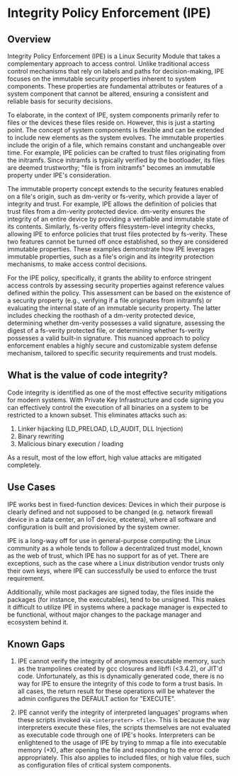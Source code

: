 # Integrity Policy Enforcement (IPE)

## Overview

Integrity Policy Enforcement (IPE) is a Linux Security Module that takes a
complementary approach to access control. Unlike traditional access control
mechanisms that rely on labels and paths for decision-making, IPE focuses
on the immutable security properties inherent to system components. These
properties are fundamental attributes or features of a system component
that cannot be altered, ensuring a consistent and reliable basis for
security decisions.

To elaborate, in the context of IPE, system components primarily refer to
files or the devices these files reside on. However, this is just a
starting point. The concept of system components is flexible and can be
extended to include new elements as the system evolves. The immutable
properties include the origin of a file, which remains constant and
unchangeable over time. For example, IPE policies can be crafted to trust
files originating from the initramfs. Since initramfs is typically verified
by the bootloader, its files are deemed trustworthy; "file is from
initramfs" becomes an immutable property under IPE's consideration.

The immutable property concept extends to the security features enabled on
a file's origin, such as dm-verity or fs-verity, which provide a layer of
integrity and trust. For example, IPE allows the definition of policies
that trust files from a dm-verity protected device. dm-verity ensures the
integrity of an entire device by providing a verifiable and immutable state
of its contents. Similarly, fs-verity offers filesystem-level integrity
checks, allowing IPE to enforce policies that trust files protected by
fs-verity. These two features cannot be turned off once established, so
they are considered immutable properties. These examples demonstrate how
IPE leverages immutable properties, such as a file's origin and its
integrity protection mechanisms, to make access control decisions.

For the IPE policy, specifically, it grants the ability to enforce
stringent access controls by assessing security properties against
reference values defined within the policy. This assessment can be based on
the existence of a security property (e.g., verifying if a file originates
from initramfs) or evaluating the internal state of an immutable security
property. The latter includes checking the roothash of a dm-verity
protected device, determining whether dm-verity possesses a valid
signature, assessing the digest of a fs-verity protected file, or
determining whether fs-verity possesses a valid built-in signature. This
nuanced approach to policy enforcement enables a highly secure and
customizable system defense mechanism, tailored to specific security
requirements and trust models.

## What is the value of code integrity?

Code integrity is identified as one of the most effective security mitigations
for modern systems. With Private Key Infrastructure and code signing you can
effectively control the execution of all binaries on a system to be restricted to
a known subset. This eliminates attacks such as:

1. Linker hijacking (LD_PRELOAD, LD_AUDIT, DLL Injection)
2. Binary rewriting
3. Malicious binary execution / loading

As a result, most of the low effort, high value attacks are mitigated completely.

## Use Cases

IPE works best in fixed-function devices: Devices in which their purpose
is clearly defined and not supposed to be changed (e.g. network firewall
device in a data center, an IoT device, etcetera), where all software and
configuration is built and provisioned by the system owner.

IPE is a long-way off for use in general-purpose computing: the Linux
community as a whole tends to follow a decentralized trust model,
known as the web of trust, which IPE has no support for as of  yet.
There are exceptions, such as the case where a Linux distribution
vendor trusts only their own keys, where IPE can successfully be used
to enforce the trust requirement.

Additionally, while most packages are signed today, the files inside
the packages (for instance, the executables), tend to be unsigned. This
makes it difficult to utilize IPE in systems where a package manager is
expected to be functional, without major changes to the package manager
and ecosystem behind it.

## Known Gaps

1. IPE cannot verify the integrity of anonymous executable memory, such as
  the trampolines created by gcc closures and libffi (<3.4.2), or JIT'd code.
  Unfortunately, as this is dynamically generated code, there is no way
  for IPE to ensure the integrity of this code to form a trust basis. In all
  cases, the return result for these operations will be whatever the admin
  configures the DEFAULT action for "EXECUTE".

2. IPE cannot verify the integrity of interpreted languages' programs when
  these scripts invoked via ``<interpreter> <file>``. This is because the
  way interpreters execute these files, the scripts themselves are not
  evaluated as executable code through one of IPE's hooks. Interpreters
  can be enlightened to the usage of IPE by trying to mmap a file into
  executable memory (+X), after opening the file and responding to the
  error code appropriately. This also applies to included files, or high
  value files, such as configuration files of critical system components.
